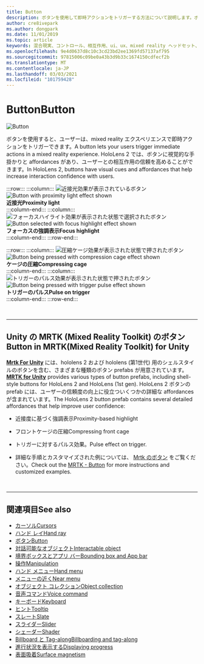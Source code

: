 ```yaml
---
title: Button
description: ボタンを使用して即時アクションをトリガーする方法について説明します。ボタンは、mixed reality の基本コンポーネントの1つです。
author: cre8ivepark
ms.author: dongpark
ms.date: 11/01/2019
ms.topic: article
keywords: 混合現実、コントロール、相互作用、ui、ux、mixed reality ヘッドセット、windows mixed reality ヘッドセット、virtual reality ヘッドセット、HoloLens、MRTK、Mixed Reality Toolkit、ボタン
ms.openlocfilehash: 9e4d0637d8c10c3cd23bd2ee1369fd57137af795
ms.sourcegitcommit: 97815006c09be0a43b3d9b33c1674150cdfecf2b
ms.translationtype: MT
ms.contentlocale: ja-JP
ms.lasthandoff: 03/03/2021
ms.locfileid: "101759428"
---
```

# <a name="button"></a><span data-ttu-id="4d517-104">Button</span><span class="sxs-lookup"><span data-stu-id="4d517-104">Button</span></span>

![Button](images/UX_Hero_Button.jpg)

<span data-ttu-id="4d517-106">ボタンを使用すると、ユーザーは、mixed reality エクスペリエンスで即時アクションをトリガーできます。</span><span class="sxs-lookup"><span data-stu-id="4d517-106">A button lets your users trigger immediate actions in a mixed reality experience.</span></span> <span data-ttu-id="4d517-107">HoloLens 2 では、ボタンに視覚的な手掛かりと affordances があり、ユーザーとの相互作用の信頼を高めることができます。</span><span class="sxs-lookup"><span data-stu-id="4d517-107">In HoloLens 2, buttons have visual cues and affordances that help increase interaction confidence with users.</span></span> 

:::row:::
    :::column:::
       <span data-ttu-id="4d517-108">![近接光効果が表示されているボタン](images/UX_Button_Affordance_ProximityLight.jpg)</span><span class="sxs-lookup"><span data-stu-id="4d517-108">![Button with proximity light effect shown](images/UX_Button_Affordance_ProximityLight.jpg)</span></span><br>
       <span data-ttu-id="4d517-109">**近接光**</span><span class="sxs-lookup"><span data-stu-id="4d517-109">**Proximity light**</span></span><br>
    :::column-end:::
    :::column:::
       <span data-ttu-id="4d517-110">![フォーカスハイライト効果が表示された状態で選択されたボタン](images/UX_Button_Affordance_FocusHighlight.jpg)</span><span class="sxs-lookup"><span data-stu-id="4d517-110">![Button selected with focus highlight effect shown](images/UX_Button_Affordance_FocusHighlight.jpg)</span></span><br>
        <span data-ttu-id="4d517-111">**フォーカスの強調表示**</span><span class="sxs-lookup"><span data-stu-id="4d517-111">**Focus highlight**</span></span><br>
    :::column-end:::
:::row-end:::

:::row:::
    :::column:::
       <span data-ttu-id="4d517-112">![圧縮ケージ効果が表示された状態で押されたボタン](images/UX_Button_Affordance_Compression.jpg)</span><span class="sxs-lookup"><span data-stu-id="4d517-112">![Button being pressed with compression cage effect shown](images/UX_Button_Affordance_Compression.jpg)</span></span><br>
       <span data-ttu-id="4d517-113">**ケージの圧縮**</span><span class="sxs-lookup"><span data-stu-id="4d517-113">**Compressing cage**</span></span><br>
    :::column-end:::
    :::column:::
       <span data-ttu-id="4d517-114">![トリガーのパルス効果が表示された状態で押されたボタン](images/UX_Button_Affordance_Pulse.jpg)</span><span class="sxs-lookup"><span data-stu-id="4d517-114">![Button being pressed with trigger pulse effect shown](images/UX_Button_Affordance_Pulse.jpg)</span></span><br>
        <span data-ttu-id="4d517-115">**トリガーのパルス**</span><span class="sxs-lookup"><span data-stu-id="4d517-115">**Pulse on trigger**</span></span><br>
    :::column-end:::
:::row-end:::

<br>

---

## <a name="button-in-mrtkmixed-reality-toolkit-for-unity"></a><span data-ttu-id="4d517-116">Unity の MRTK (Mixed Reality Toolkit) のボタン</span><span class="sxs-lookup"><span data-stu-id="4d517-116">Button in MRTK(Mixed Reality Toolkit) for Unity</span></span>
<span data-ttu-id="4d517-117">**[Mrtk For Unity](https://github.com/Microsoft/MixedRealityToolkit-Unity)** には、hololens 2 および hololens (第1世代) 用のシェルスタイルのボタンを含む、さまざまな種類のボタン prefabs が用意されています。</span><span class="sxs-lookup"><span data-stu-id="4d517-117">**[MRTK for Unity](https://github.com/Microsoft/MixedRealityToolkit-Unity)** provides various types of button prefabs, including shell-style buttons for HoloLens 2 and HoloLens (1st gen).</span></span> <span data-ttu-id="4d517-118">HoloLens 2 ボタンの prefab には、ユーザーの信頼度の向上に役立ついくつかの詳細な affordances が含まれています。</span><span class="sxs-lookup"><span data-stu-id="4d517-118">The HoloLens 2 button prefab contains several detailed affordances that help improve user confidence:</span></span>

* <span data-ttu-id="4d517-119">近接度に基づく強調表示</span><span class="sxs-lookup"><span data-stu-id="4d517-119">Proximity-based highlight</span></span>
* <span data-ttu-id="4d517-120">フロントケージの圧縮</span><span class="sxs-lookup"><span data-stu-id="4d517-120">Compressing front cage</span></span>
* <span data-ttu-id="4d517-121">トリガーに対するパルス効果。</span><span class="sxs-lookup"><span data-stu-id="4d517-121">Pulse effect on trigger.</span></span>

* <span data-ttu-id="4d517-122">詳細な手順とカスタマイズされた例については、 [Mrtk のボタン](https://docs.microsoft.com/windows/mixed-reality/mrtk-docs/features/ux-building-blocks/button.md) をご覧ください。</span><span class="sxs-lookup"><span data-stu-id="4d517-122">Check out the [MRTK - Button](https://docs.microsoft.com/windows/mixed-reality/mrtk-docs/features/ux-building-blocks/button.md) for more instructions and customized examples.</span></span>

<br>

---

## <a name="see-also"></a><span data-ttu-id="4d517-123">関連項目</span><span class="sxs-lookup"><span data-stu-id="4d517-123">See also</span></span>

* [<span data-ttu-id="4d517-124">カーソル</span><span class="sxs-lookup"><span data-stu-id="4d517-124">Cursors</span></span>](cursors.md)
* [<span data-ttu-id="4d517-125">ハンド レイ</span><span class="sxs-lookup"><span data-stu-id="4d517-125">Hand ray</span></span>](point-and-commit.md)
* [<span data-ttu-id="4d517-126">ボタン</span><span class="sxs-lookup"><span data-stu-id="4d517-126">Button</span></span>](button.md)
* [<span data-ttu-id="4d517-127">対話可能なオブジェクト</span><span class="sxs-lookup"><span data-stu-id="4d517-127">Interactable object</span></span>](interactable-object.md)
* [<span data-ttu-id="4d517-128">境界ボックスとアプリ バー</span><span class="sxs-lookup"><span data-stu-id="4d517-128">Bounding box and App bar</span></span>](app-bar-and-bounding-box.md)
* [<span data-ttu-id="4d517-129">操作</span><span class="sxs-lookup"><span data-stu-id="4d517-129">Manipulation</span></span>](direct-manipulation.md)
* [<span data-ttu-id="4d517-130">ハンド メニュー</span><span class="sxs-lookup"><span data-stu-id="4d517-130">Hand menu</span></span>](hand-menu.md)
* [<span data-ttu-id="4d517-131">メニューの近く</span><span class="sxs-lookup"><span data-stu-id="4d517-131">Near menu</span></span>](near-menu.md)
* [<span data-ttu-id="4d517-132">オブジェクト コレクション</span><span class="sxs-lookup"><span data-stu-id="4d517-132">Object collection</span></span>](object-collection.md)
* [<span data-ttu-id="4d517-133">音声コマンド</span><span class="sxs-lookup"><span data-stu-id="4d517-133">Voice command</span></span>](voice-input.md)
* [<span data-ttu-id="4d517-134">キーボード</span><span class="sxs-lookup"><span data-stu-id="4d517-134">Keyboard</span></span>](keyboard.md)
* [<span data-ttu-id="4d517-135">ヒント</span><span class="sxs-lookup"><span data-stu-id="4d517-135">Tooltip</span></span>](tooltip.md)
* [<span data-ttu-id="4d517-136">スレート</span><span class="sxs-lookup"><span data-stu-id="4d517-136">Slate</span></span>](slate.md)
* [<span data-ttu-id="4d517-137">スライダー</span><span class="sxs-lookup"><span data-stu-id="4d517-137">Slider</span></span>](slider.md)
* [<span data-ttu-id="4d517-138">シェーダー</span><span class="sxs-lookup"><span data-stu-id="4d517-138">Shader</span></span>](shader.md)
* [<span data-ttu-id="4d517-139">Billboard と Tag-along</span><span class="sxs-lookup"><span data-stu-id="4d517-139">Billboarding and tag-along</span></span>](billboarding-and-tag-along.md)
* [<span data-ttu-id="4d517-140">進行状況を表示する</span><span class="sxs-lookup"><span data-stu-id="4d517-140">Displaying progress</span></span>](progress.md)
* [<span data-ttu-id="4d517-141">表面吸着</span><span class="sxs-lookup"><span data-stu-id="4d517-141">Surface magnetism</span></span>](surface-magnetism.md)
